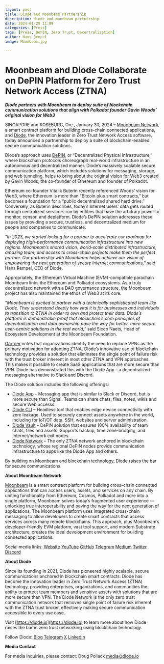 ```yaml
---
layout: post
title: Diode and Moonbeam Partnership
description: diode and moonbeam partnership
date: 2024-01-29 11:09
categories: [Press]
tags: [Press, DePIN, Zero Trust, Decentralization]
author: Hans Rempel
image: Moonbeam.jpg

---
```


# Moonbeam and Diode Collaborate on DePIN Platform for Zero Trust Network Access (ZTNA)

**_Diode partners with Moonbeam to deploy suite of blockchain communication solutions that align with Polkadot founder Gavin Woods’ original vision for Web3_**

SINGAPORE and ROSEBURG, Ore.,  January 30, 2024 –  [Moonbeam Network](https://moonbeam.network), a smart contract platform for building cross-chain connected applications, and [Diode](https://diode.io), the innovation leader in Zero Trust Network Access software, today announced a partnership  to deploy a suite of blockchain-enabled secure communication solutions. 

Diode’s approach uses [DePIN](https://www.coindesk.com/consensus-magazine/2024/01/29/how-ai-and-depin-will-change-web3/), or “Decentralized Physical Infrastructure,” where blockchain protocols choreograph real-world infrastructure in an autonomous and decentralized manner.  Diode’s massively scalable secure communication platform, which includes solutions for messaging, storage, and web tunneling, helps to bring about the original vision for Web3 created by Gavin Woods, the co-founder of Ethereum and founder of Polkadot. 

Ethereum co-founder Vitalik Buterin recently referenced Woods’ vision for Web3, where Ethereum is more than “Bitcoin plus smart contracts,” but becomes a foundation for a “public decentralized shared hard drive.”  Conversely, as Buterin describes, today’s Internet users’ data gets routed through centralized servicers run by entities that have the arbitrary power to monitor, censor, and deplatform.  Diode’s DePIN solution addresses these issues by providing a secure, trustless, and decentralized medium for people and companies to communicate. 

“_In 2023, we started looking for a partner to accelerate our roadmap for deploying high-performance communication infrastructure into new regions. Moonbeam’s shared vision, world-scale distributed infrastructure, amazing team, and access to cross-chain projects make them the perfect partner. Our partnership with Moonbeam helps achieve our vision of empowering the next generation of secure Internet communications,_” said Hans Rempel, CEO of Diode.

Appropriately, the Ethereum Virtual Machine (EVM)-compatible parachain Moonbeam links the Ethereum and Polkadot ecosystems. As a truly decentralized network with a DAO governance structure, the Moonbeam project has also maintained the ethos of Web3 at its core.

“_Moonbeam is excited to partner with a technically sophisticated team like Diode. They understand deeply how vital it is for businesses and individuals to transition to ZTNA in order to own and protect their data. Diode’s platform is demonstrable proof that blockchain’s core principles of decentralization and data ownership pave the way for better, more secure user-centric solutions in the real world,_” said Sicco Naets, Head of Ecosystem Development at the Moonbeam Foundation.

[Gartner](https://gartner.com) notes that organizations identify the need to replace VPNs as the primary motivation for adopting ZTNA. Diode’s innovative use of blockchain technology provides a solution that eliminates the single point of failure risk with the trust broker inherent in most other ZTNA and VPN approaches.  This makes it possible to create SaaS applications that are more secure than VPN.  Diode has demonstrated this with the Diode App – a decentralized messaging alternative to Slack and Discord.  

The Diode solution includes the following offerings:

* [Diode App](https://diode.io/solutions/app) – Messaging app that is similar to Slack or Discord, but is more secure than Signal. Teams can share chats, files, notes, wikis and secure Web accesss.
* [Diode CLI](https://diode.io/solutions/cli) – Headless tool that enables edge device connectivity with zero leakage. Used to securely connect assets anywhere in the world, including for IoT/OT data, SSH, websites and server administration.
* [Diode Vault](https://diode.io/solutions/vault) – DePIN solution that ensures 100% availability of team chats, files and assets. Supports backup, time zone-bridging, and Internet/network exit nodes.
* [Diode Network](https://diode.io/solutions/network) – The only ZTNA network anchored in blockchain technology, whose regional DePIN nodes provide communication infrastructure to apps like the Diode App and  others.

By building on Moonbeam and blockchain technology, Diode raises the bar for secure communications.

**About Moonbeam Network**

[Moonbeam](https://moonbeam.network) is a smart contract platform for building cross-chain connected applications that can access users, assets, and services on any chain. By uniting functionality from Ethereum, Cosmos, Polkadot and more into a single platform, Moonbeam solves today’s fragmented user experience — unlocking true interoperability and paving the way for the next generation of applications. The Moonbeam platform uses integrated cross-chain messaging to allow developers to create smart contracts that access services across many remote blockchains. This approach, plus Moonbeam’s developer-friendly EVM platform, vast tool support, and modern Substrate architecture, creates the ideal development environment for building connected applications.

Social media links: [Website](https://moonbeam.network/) [YouTube](https://www.youtube.com/c/MoonbeamNetwork) [GitHub](https://github.com/PureStake/moonbeam) [Telegram](https://t.me/Moonbeam_Official) [Medium](https://medium.com/moonbeam-network) [Twitter](https://twitter.com/moonbeamnetwork) [Discord](https://discord.gg/moonbeam)

**About Diode**

Since its founding in 2021, Diode has pioneered highly scalable, secure communications anchored in blockchain smart contracts.  Diode has become the innovation leader in Zero Trust Network Access (ZTNA) technology, providing enterprises, organizations, and communities the ability to protect team members and sensitive assets with solutions that are more secure than VPN. The Diode Network is the only zero trust communication network that removes single point of failure risk inherent with the ZTNA trust broker, effectively making secure communication accessible to every use case.

Visit [https://diode.io](https://diode.io) to learn more about how Diode raises the bar in zero trust networking using blockchain technology. 

Follow Diode: [Blog](https://diode.io/blog) [Telegram](https://t.me/diode_chain) [X](https://x.com/diode_chain) [LinkedIn](https://linkedin.com/company/diode-chain)

**Media Contact**

For media inquiries, please contact:
Doug Pollack
media@diode.io
